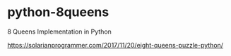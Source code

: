 # python-8queens
8 Queens Implementation in Python


https://solarianprogrammer.com/2017/11/20/eight-queens-puzzle-python/
